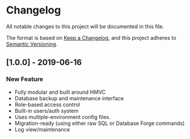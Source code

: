 # Changelog
All notable changes to this project will be documented in this file.

The format is based on [Keep a Changelog](https://keepachangelog.com/en/1.0.0/),
and this project adheres to [Semantic Versioning](https://semver.org/spec/v2.0.0.html).

## [1.0.0] - 2019-06-16
### New Feature

- Fully modular and built around HMVC
- Database backup and maintenance interface
- Role-based access control
- Built-in users/auth system
- Uses multiple-environment config files.
- Migration-ready (using either raw SQL or Database Forge commands)
- Log view/maintenance